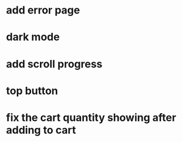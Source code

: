 # add error page

# dark mode

# add scroll progress

# top button

# fix the cart quantity showing after adding to cart
